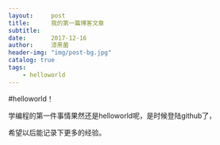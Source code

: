 ```yaml
---
layout:     post
title:      我的第一篇博客文章
subtitle:   
date:       2017-12-16
author:     漆黑菌
header-img: "img/post-bg.jpg"
catalog: true
tags:
    - helloworld
---
```


#helloworld！

学编程的第一件事情果然还是helloworld呢，是时候登陆github了，

希望以后能记录下更多的经验。
